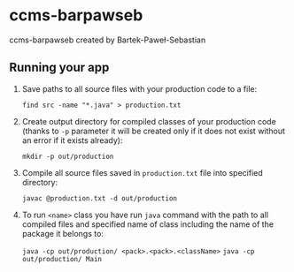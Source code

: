 # ccms-barpawseb
ccms-barpawseb created by Bartek-Paweł-Sebastian

## Running your app

1. Save paths to all source files with your production code to a file:

    `find src -name "*.java" > production.txt`

2. Create output directory for compiled classes of your production code (thanks to `-p` parameter it will be created only if it does not exist without an error if it exists already):

    `mkdir -p out/production`

3. Compile all source files saved in `production.txt` file into specified directory:

    `javac @production.txt -d out/production`

4. To run `<name>` class you have run `java` command with the path to all compiled files and specified name of class including the name of the package it belongs to:

    `java -cp out/production/ <pack>.<pack>.<className>`
    `java -cp out/production/ Main`
